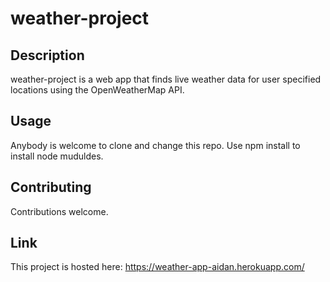 # weather-project

## Description

weather-project is a web app that finds live weather data for user specified locations using the OpenWeatherMap API.

## Usage

Anybody is welcome to clone and change this repo. Use npm install to install node muduldes.

## Contributing

Contributions welcome.

## Link

This project is hosted here: https://weather-app-aidan.herokuapp.com/
